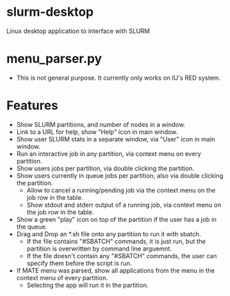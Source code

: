 # slurm-desktop
Linux desktop application to interface with SLURM

# menu_parser.py
- This is not general purpose. It currently only works on IU's RED system.

# Features
- Show SLURM partitions, and number of nodes in a window.
- Link to a URL for help, show "Help" icon in main window.
- Show user SLURM stats in a separate window, via "User" icon in main window.
- Run an interactive job in any partition, via context menu on every partition.
- Show users jobs per partition, via double clicking the partition.
- Show users currently in queue jobs per partition, also via double clicking the partition.
  - Allow to cancel a running/pending job via the context menu on the job row in the table.
  - Show stdout and stderr output of a running job, via context menu on the job row in the table.
- Show a green "play" icon on top of the partition if the user has a job in the queue.
- Drag and Drop an *.sh file onto any partition to run it with sbatch.
  - If the file contains "#SBATCH" commands, it is just run, but the partition is overwritten by command line arguemnt.
  - If the file doesn't contain any "#SBATCH" commands, the user can specify them before the script is run.
- If MATE menu was parsed, show all applications from the menu in the context menu of every partition.
  - Selecting the app will run it in the partition.